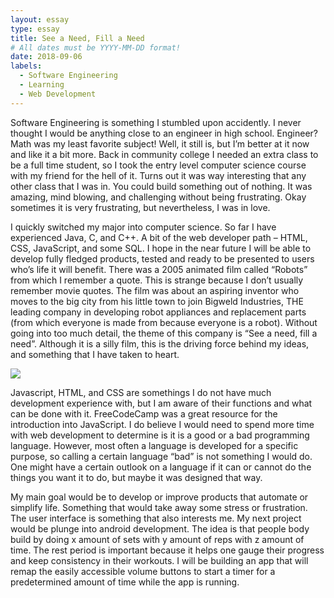 ```yaml
---
layout: essay
type: essay
title: See a Need, Fill a Need
# All dates must be YYYY-MM-DD format!
date: 2018-09-06
labels:
  - Software Engineering
  - Learning
  - Web Development
---
```



  Software Engineering is something I stumbled upon accidently. I never thought I would be anything close to an engineer in high school. Engineer? Math was my least favorite subject! Well, it still is, but I’m better at it now and like it a bit more. Back in community college I needed an extra class to be a full time student, so I took the entry level computer science course with my friend for the hell of it. Turns out it was way interesting that any other class that I was in. You could build something out of nothing. It was amazing, mind blowing, and challenging without being frustrating. Okay sometimes it is very frustrating, but nevertheless, I was in love.

  I quickly switched my major into computer science. So far I have experienced Java, C, and C++. A bit of the web developer path – HTML, CSS, JavaScript, and some SQL. I hope in the near future I will be able to develop fully fledged products, tested and ready to be presented to users who’s life it will benefit. There was a 2005 animated film called “Robots” from which I remember a quote. This is strange because I don’t usually remember movie quotes. The film was about an aspiring inventor who moves to the big city from his little town to join Bigweld Industries, THE leading company in developing robot appliances and replacement parts (from which everyone is made from because everyone is a robot). Without going into too much detail, the theme of this company is “See a need, fill a need”. Although it is a silly film, this is the driving force behind my ideas, and something that I have taken to heart.
  
  <img class="ui medium floated image" src="https://i.pinimg.com/originals/c8/2b/67/c82b6758dd3cf2df271dfc8e3330c713.jpg">

  Javascript, HTML, and CSS are somethings I do not have much development experience with, but I am aware of their functions and what can be done with it. FreeCodeCamp was a great resource for the introduction into JavaScript. I do believe I would need to spend more time with web development to determine is it is a good or a bad programming language. However, most often a language is developed for a specific purpose, so calling a certain language “bad” is not something I would do. One might have a certain outlook on a language if it can or cannot do the things you want it to do, but maybe it was designed that way.
  
  My main goal would be to develop or improve products that automate or simplify life. Something that would take away some stress or frustration. The user interface is something that also interests me. My next project would be plunge into android development. The idea is that people body build by doing x amount of sets with y amount of reps with z amount of time. The rest period is important because it helps one gauge their progress and keep consistency in their workouts. I will be building an app that will remap the easily accessible volume buttons to start a timer for a predetermined amount of time while the app is running. 

